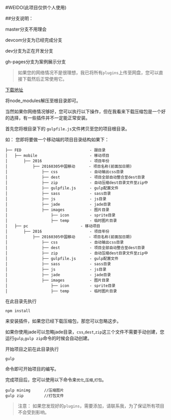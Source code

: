 #WEIDO(此项目仅供个人使用)

##分支说明：
>
  master分支不用理会
  
  devcom分支为已经完成分支
  
  dev分支为正在开发分支
  
  gh-pages分支为案例展示分支
  

>如果您的网络情况不是很理想，我已将所有`plugins`上传至网盘，您可以直接下载然后正常使用它。

[下载地址](http://pan.baidu.com/s/1gdZoZQj)

将node_modules解压至根目录即可。

当然如果你网络情况够好，您可以执行以下操作，但在我看来下载压缩包是一个好的选择，有一些插件并不一定能正常安装。

首先您将根目录下的 `gulpfile.js`文件拷贝至您的项目根目录。

如： 您即将要做一个移动端的项目目录结构如果下：

    ├── FED                              - 跟目录
    │   ├── mobile                       - 移动项目
    │       ├── 2016                     - 项目年份
    │           ├── 20160305中国移动      - 项目名称(前面加日期)
    │               ├── css              - 自动输出css目录
    │               ├── dest             - 项目全部自动整合至dest目录
    │               ├── zip              - 自动压缩dest目录文件至zip中
    │               ├── gulpfile.js      - gulp配置文件
    │               ├── sass             - sass目录
    │               ├── js               - js目录
    │               ├── jade             - jade目录
    │               ├── images           - 图片目录
    │                   ├── icon         - sprite目录
    │                   ├── temp         - 临时图片目录
    │   ├── pc                       - 移动项目
    │       ├── 2016                     - 项目年份
    │           ├── 20160305中国移动      - 项目名称(前面加日期)
    │               ├── css              - 自动输出css目录
    │               ├── dest             - 项目全部自动整合至dest目录
    │               ├── zip              - 自动压缩dest目录文件至zip中
    │               ├── gulpfile.js      - gulp配置文件
    │               ├── sass             - sass目录
    │               ├── js               - js目录
    │               ├── jade             - jade目录
    │               ├── images           - 图片目录
    │                   ├── icon         - sprite目录
    │                   ├── temp         - 临时图片目录


在此目录先执行

```
npm install
```

来安装插件，如果您已经下载压缩包，那您可以忽略这步。

如果你使用jade可以忽略jade目录，`css`,`dest`,`zip`这三个文件不需要手动创建，您运行`gulp`,`gulp zip`命令的时候会自动创建。

开始项目之前在此目录执行

```
gulp
```

命令即可开始项目的编写。

完成项目后，您可以使用以下命令来`优化`,`压缩`,`打包`。

```
gulp minimg      //压缩图片
gulp zip         //打包文件
```


>注意： 如果您发现好的`plugins`，需要添加，请联系我，为了保证所有项目不会受到影响。




